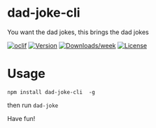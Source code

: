 dad-joke-cli
========

You want the dad jokes, this brings the dad jokes

[![oclif](https://img.shields.io/badge/cli-oclif-brightgreen.svg)](https://oclif.io)
[![Version](https://img.shields.io/npm/v/dad-joke.svg)](https://www.npmjs.com/package/dad-joke-cli)
[![Downloads/week](https://img.shields.io/npm/dw/dad-joke.svg)](https://www.npmjs.com/package/dad-joke-cli)
[![License](https://img.shields.io/npm/l/dad-joke.svg)](https://github.com/taylorosbourne/dad-joke/blob/master/package.json)

<!-- toc -->
# Usage

`npm install dad-joke-cli  -g`

then run `dad-joke`

Have fun!

